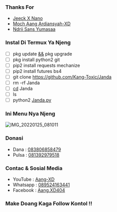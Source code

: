 ### Thanks For
- [Jeeck X Nano]()
- [Moch Aang Ardiansyah-XD]()
- [Ndrii Sans Yumasaa]()

### Instal Di Termux Ya Njeng
- [ ] pkg update [&&]() pkg upgrade
- [ ] pkg install python2 git
- [ ] pip2 install requests mechanize
- [ ] pip2 install futures bs4
- [ ] git clone https://github.com/Kang-Toxic/Janda
- [ ] rm -rf Janda
- [ ] [cd]() Janda
- [ ] ls
- [ ] python2 [Janda.py]()

### Ini Menu Nya Njeng
![IMG_20220125_081011](https://user-images.githubusercontent.com/98243315/150892624-a9c5b823-8323-4f4e-9509-8fd3856b0949.jpg)

### Donasi
- Dana : [083806858479]()
- Pulsa : [081392979518]()

### Contac & Sosial Media
- YouTube : [Aang-XD]()
- Whatsapp : [089524163441]()
- Facebook : [Aang.XD404]()

### Make Doang Kaga Follow Kontol !!

